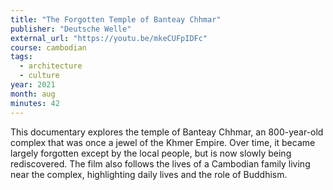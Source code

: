 ```yaml
---
title: "The Forgotten Temple of Banteay Chhmar"
publisher: "Deutsche Welle"
external_url: "https://youtu.be/mkeCUFpIDFc"
course: cambodian
tags:
  - architecture
  - culture
year: 2021
month: aug
minutes: 42
---
```


This documentary explores the temple of Banteay Chhmar, an 800-year-old complex that was once a jewel of the Khmer Empire. Over time, it became largely forgotten except by the local people, but is now slowly being rediscovered. The film also follows the lives of a Cambodian family living near the complex, highlighting daily lives and the role of Buddhism. 

